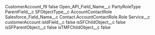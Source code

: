 <?xml version="1.0" encoding="UTF-8"?>
<CustomMetadata xmlns="http://soap.sforce.com/2006/04/metadata" xmlns:xsi="http://www.w3.org/2001/XMLSchema-instance" xmlns:xsd="http://www.w3.org/2001/XMLSchema">
    <label>CustomerAccount_f9</label>
    <protected>false</protected>
    <values>
        <field>Open_API_Field_Name__c</field>
        <value xsi:type="xsd:string">PartyRoleType</value>
    </values>
    <values>
        <field>ParentField__c</field>
        <value xsi:nil="true"/>
    </values>
    <values>
        <field>SFObjectType__c</field>
        <value xsi:type="xsd:string">AccountContactRole</value>
    </values>
    <values>
        <field>Salesforce_Field_Name__c</field>
        <value xsi:type="xsd:string">Contact.AccountContactRole.Role</value>
    </values>
    <values>
        <field>Service__c</field>
        <value xsi:type="xsd:string">customerAccount</value>
    </values>
    <values>
        <field>isIdField__c</field>
        <value xsi:type="xsd:boolean">false</value>
    </values>
    <values>
        <field>isSFChildObject__c</field>
        <value xsi:type="xsd:boolean">false</value>
    </values>
    <values>
        <field>isSFParentObject__c</field>
        <value xsi:type="xsd:boolean">false</value>
    </values>
    <values>
        <field>isTMFChildObject__c</field>
        <value xsi:type="xsd:boolean">false</value>
    </values>
</CustomMetadata>

